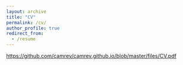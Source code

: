 ```yaml
---
layout: archive
title: "CV"
permalink: /cv/
author_profile: true
redirect_from:
  - /resume
---
```



https://github.com/camrev/camrev.github.io/blob/master/files/CV.pdf
